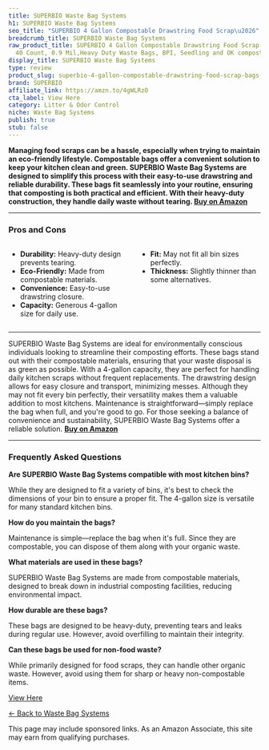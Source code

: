 ```yaml
---
title: SUPERBIO Waste Bag Systems
h1: SUPERBIO Waste Bag Systems
seo_title: "SUPERBIO 4 Gallon Compostable Drawstring Food Scrap\u2026"
breadcrumb_title: SUPERBIO Waste Bag Systems
raw_product_title: SUPERBIO 4 Gallon Compostable Drawstring Food Scrap Bags,15.1 Liter,
  40 Count, 0.9 Mil,Heavy Duty Waste Bags, BPI, Seedling and OK compost INDUSTRIAL
display_title: SUPERBIO Waste Bag Systems
type: review
product_slug: superbio-4-gallon-compostable-drawstring-food-scrap-bags-15-1-liter-40-c269c6bd
brand: SUPERBIO
affiliate_link: https://amzn.to/4gWLRzO
cta_label: View Here
category: Litter & Odor Control
niche: Waste Bag Systems
publish: true
stub: false
---
```


<div id="intro" class="full-width">
  <p><strong>Managing food scraps can be a hassle, especially when trying to maintain an eco-friendly lifestyle. Compostable bags offer a convenient solution to keep your kitchen clean and green. SUPERBIO Waste Bag Systems are designed to simplify this process with their easy-to-use drawstring and reliable durability. These bags fit seamlessly into your routine, ensuring that composting is both practical and efficient. With their heavy-duty construction, they handle daily waste without tearing. <a href="https://amzn.to/4gWLRzO" rel="nofollow sponsored noopener" target="_blank"><strong>Buy on Amazon</strong></a></strong></p>
</div>

<hr />
<h3 id="pros-cons">Pros and Cons</h3>
<div class="pc-grid" style="display:grid;grid-template-columns:1fr 1fr;gap:16px;">
  <ul>
    <li><strong>Durability:</strong> Heavy-duty design prevents tearing.</li>
    <li><strong>Eco-Friendly:</strong> Made from compostable materials.</li>
    <li><strong>Convenience:</strong> Easy-to-use drawstring closure.</li>
    <li><strong>Capacity:</strong> Generous 4-gallon size for daily use.</li>
  </ul>
  <ul>
    <li><strong>Fit:</strong> May not fit all bin sizes perfectly.</li>
    <li><strong>Thickness:</strong> Slightly thinner than some alternatives.</li>
  </ul>
</div>
<hr />

<div class="full-width">
  <p>SUPERBIO Waste Bag Systems are ideal for environmentally conscious individuals looking to streamline their composting efforts. These bags stand out with their compostable materials, ensuring that your waste disposal is as green as possible. With a 4-gallon capacity, they are perfect for handling daily kitchen scraps without frequent replacements. The drawstring design allows for easy closure and transport, minimizing messes. Although they may not fit every bin perfectly, their versatility makes them a valuable addition to most kitchens. Maintenance is straightforward—simply replace the bag when full, and you're good to go. For those seeking a balance of convenience and sustainability, SUPERBIO Waste Bag Systems offer a reliable solution. <a href="https://amzn.to/4gWLRzO" rel="nofollow sponsored noopener" target="_blank"><strong>Buy on Amazon</strong></a></p>
</div>

<hr />
<h3 id="faqs">Frequently Asked Questions</h3>

<p><strong>Are SUPERBIO Waste Bag Systems compatible with most kitchen bins?</strong></p>
<p>While they are designed to fit a variety of bins, it's best to check the dimensions of your bin to ensure a proper fit. The 4-gallon size is versatile for many standard kitchen bins.</p>

<p><strong>How do you maintain the bags?</strong></p>
<p>Maintenance is simple—replace the bag when it's full. Since they are compostable, you can dispose of them along with your organic waste.</p>

<p><strong>What materials are used in these bags?</strong></p>
<p>SUPERBIO Waste Bag Systems are made from compostable materials, designed to break down in industrial composting facilities, reducing environmental impact.</p>

<p><strong>How durable are these bags?</strong></p>
<p>These bags are designed to be heavy-duty, preventing tears and leaks during regular use. However, avoid overfilling to maintain their integrity.</p>

<p><strong>Can these bags be used for non-food waste?</strong></p>
<p>While primarily designed for food scraps, they can handle other organic waste. However, avoid using them for sharp or heavy non-compostable items.</p>
<p><a class="btn" href="https://amzn.to/4gWLRzO" target="_blank" rel="nofollow sponsored noopener">View Here</a></p>
<p><a href="/roundups/litter-odor-control/waste-bag-systems/">← Back to Waste Bag Systems</a></p>
<aside class="disclosure">This page may include sponsored links. As an Amazon Associate, this site may earn from qualifying purchases.</aside>
